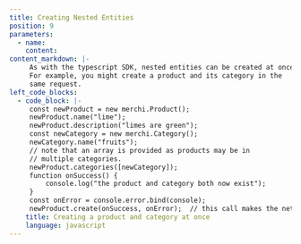 ```yaml
---
title: Creating Nested Entities
position: 9
parameters:
  - name:
    content:
content_markdown: |-
     As with the typescript SDK, nested entities can be created at once.
     For example, you might create a product and its category in the
     same request. 
left_code_blocks:
  - code_block: |-
     const newProduct = new merchi.Product();
     newProduct.name("lime");
     newProduct.description("limes are green");
     const newCategory = new merchi.Category();
     newCategory.name("fruits");
     // note that an array is provided as products may be in
     // multiple categories.
     newProduct.categories([newCategory]);
     function onSuccess() {
         console.log("the product and category both now exist");
     }
     const onError = console.error.bind(console);
     newProduct.create(onSuccess, onError);  // this call makes the network request
    title: Creating a product and category at once
    language: javascript
---
```

